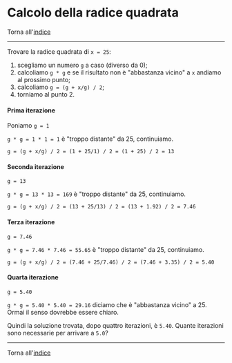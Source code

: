 # Calcolo della radice quadrata

Torna all'[indice](../toc.md)

---

Trovare la radice quadrata di `x = 25`:

1. scegliamo un numero `g` a caso (diverso da 0);
1. calcoliamo `g * g` e se il risultato non è "abbastanza vicino" a `x` andiamo al prossimo punto;
1. calcoliamo `g = (g + x/g) / 2`;
1. torniamo al punto 2.

#### Prima iterazione

Poniamo `g = 1`

`g * g = 1 * 1 = 1` è "troppo distante" da 25, continuiamo.

`g = (g + x/g) / 2 = (1 + 25/1) / 2 = (1 + 25) / 2 = 13`

#### Seconda iterazione

`g = 13`

`g * g = 13 * 13 = 169` è "troppo distante" da 25, continuiamo.

`g = (g + x/g) / 2 = (13 + 25/13) / 2 = (13 + 1.92) / 2 = 7.46`

#### Terza iterazione

`g = 7.46`

`g * g = 7.46 * 7.46 = 55.65` è "troppo distante" da 25, continuiamo.

`g = (g + x/g) / 2 = (7.46 + 25/7.46) / 2 = (7.46 + 3.35) / 2 = 5.40`

#### Quarta iterazione

`g = 5.40`

`g * g = 5.40 * 5.40 = 29.16` diciamo che è "abbastanza vicino" a 25. Ormai il senso dovrebbe essere chiaro.

Quindi la soluzione trovata, dopo quattro iterazioni, è `5.40`. Quante iterazioni sono necessarie per arrivare a `5.0`?

---

Torna all'[indice](../toc.md)
